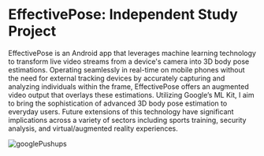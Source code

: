 # EffectivePose: Independent Study Project
 
EffectivePose is an Android app that leverages machine learning technology to transform live video streams from a device's camera into 3D body pose estimations. Operating seamlessly in real-time on mobile phones without the need for external tracking devices by accurately capturing and analyzing individuals within the frame, EffectivePose offers an augmented video output that overlays these estimations. Utilizing Google’s ML Kit, I aim to bring the sophistication of advanced 3D body pose estimation to everyday users. Future extensions of this technology have significant implications across a variety of sectors including sports training, security analysis, and virtual/augmented reality experiences.

![googlePushups](https://github.com/elegs99/EffectivePoseRepo/assets/71243839/0b3cd19e-0e6e-4e85-b505-ffe8b06b77ac)
